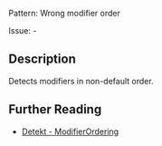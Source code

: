 Pattern: Wrong modifier order

Issue: -

## Description

Detects modifiers in non-default order.

## Further Reading

* [Detekt - ModifierOrdering](https://detekt.dev/docs/rules/formatting/#modifierordering)